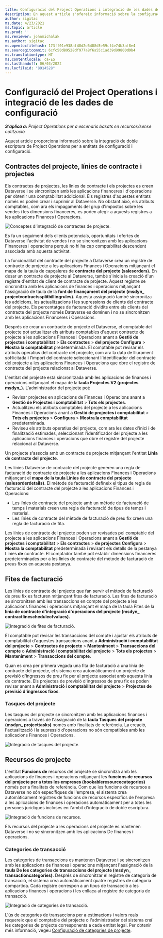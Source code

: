 ```yaml
---
title: Configuració del Project Operations i integració de les dades de configuració
description: En aquest article s'ofereix informació sobre la configuració i la configuració d'assignacions de doble escriptura d'operacions del projecte.
author: sigitac
ms.date: 4/23/2021
ms.topic: article
ms.prod: ''
ms.reviewer: johnmichalak
ms.author: sigitac
ms.openlocfilehash: 173ff01e938af48d2d6488d5e59cf4e74b3af8e4
ms.sourcegitcommit: 6cfc50d89528df977a8f6a55c1ad39d99800d9b4
ms.translationtype: HT
ms.contentlocale: ca-ES
ms.lasthandoff: 06/03/2022
ms.locfileid: "8914528"
---
```

# <a name="project-operations-setup-and-configuration-data-integration"></a>Configuració del Project Operations i integració de les dades de configuració

_**S'aplica a:** Project Operations per a escenaris basats en recursos/sense cotització_

Aquest article proporciona informació sobre la integració de doble escriptura de Project Operations per a entitats de configuració i configuració.

## <a name="project-contracts-contract-lines-and-projects"></a>Contractes del projecte, línies de contracte i projectes

Els contractes de projectes, les línies de contracte i els projectes es creen Dataverse i se sincronitzen amb les aplicacions financeres i d'operacions per obtenir una comptabilitat addicional. Els registres d'aquestes entitats només es poden crear i suprimir al Dataverse. No obstant això, els atributs comptables, com ara els impagaments del grup d'impostos sobre les vendes i les dimensions financeres, es poden afegir a aquests registres a les aplicacions Finances i Operacions.

  ![Conceptes d'integració de contractes de projecte.](./media/1ProjectContract.jpg)

Es fa un seguiment dels clients potencials, oportunitats i ofertes de Dataverse l'activitat de vendes i no se sincronitzen amb les aplicacions Financeres i operacions perquè no hi ha cap comptabilitat descendent associada amb aquesta activitat.

La funcionalitat del contracte del projecte a Dataverse crea un registre de contracte de projecte a les aplicacions Finances i Operacions mitjançant el mapa de la taula de capçaleres de **contracte del projecte (salesorders).** En desar un contracte de projecte al Dataverse, també s'inicia la creació d'un registre d'entitat de client de contracte de projecte. Aquest registre se sincronitza amb les aplicacions de finances i operacions mitjançant l'assignació de taula de la **font de finançament del projecte (msdyn\_ projectcontractssplitbillingrules).** Aquesta assignació també sincronitza les addicions, les actualitzacions i les supressions de clients del contracte del projecte. Els percentatges de facturació dividits entre els clients del contracte del projecte només Dataverse es dominen i no se sincronitzen amb les aplicacions Financeres i Operacions.

Després de crear un contracte de projecte el Dataverse, el comptable del projecte pot actualitzar els atributs comptables d'aquest contracte de projecte a les aplicacions Finances i Operacions anant a **Gestió de projectes i comptabilitat** > **Els contractes** > **del projecte Configura** > **Mostra la comptabilitat** predeterminada. El comptable pot revisar els atributs operatius del contracte del projecte, com ara la data de lliurament sol·licitada i l'import del contracte seleccionant l'identificador del contracte del projecte a les aplicacions Finances i Operacions que obre el registre de contracte del projecte relacionat al Dataverse.

L'entitat del projecte està sincronitzada amb les aplicacions de finances i operacions mitjançant el mapa de la **taula Projectes V2 (projectes msdyn\_).** L'administrador del projecte pot:

  - Revisar projectes en aplicacions de Finances i Operacions anant a **Gestió de Projectes i comptabilitat** > **Tots els projectes**. 
  - Actualitzeu els atributs comptables del projecte a les aplicacions Finances i Operacions anant a **Gestió de projectes i comptabilitat** > **Tots els projectes** > **Configura** > **Mostra la comptabilitat** predeterminada.  
  - Reviseu els atributs operatius del projecte, com ara les dates d'inici i de finalització estimades, seleccionant l'identificador del projecte a les aplicacions finances i operacions que obre el registre del projecte relacionat al Dataverse.

Un projecte s'associa amb un contracte de projecte mitjançant l'entitat **Línia de contracte del projecte**.

Les línies Dataverse de contracte del projecte generen una regla de facturació de contracte de projecte a les aplicacions Finances i Operacions mitjançant el **mapa de la taula Línies de contracte del projecte (salesorderdetails).** El mètode de facturació defineix el tipus de regla de facturació del contracte del projecte a les aplicacions Finances i Operacions:

  - Les línies de contracte del projecte amb un mètode de facturació de temps i materials creen una regla de facturació de tipus de temps i material.
  - Les línies de contracte del mètode de facturació de preu fix creen una regla de facturació de fita.

Les línies de contracte del projecte poden ser revisades pel comptable del projecte a les aplicacions Finances i Operacions anant a **Gestió de projectes i comptabilitat** > **Els contractes** > **de projectes Configura** > **Mostra la comptabilitat** predeterminada i revisant els detalls de la pestanya Línies **de** contracte. El comptador també pot establir dimensions financeres predeterminades per a les línies de contracte del mètode de facturació de preus fixos en aquesta pestanya.

## <a name="billing-milestones"></a>Fites de facturació

Les línies de contracte del projecte que fan servir el mètode de facturació de preu fix es facturen mitjançant fites de facturació. Les fites de facturació se sincronitzen amb les transaccions en compte del projecte a les aplicacions finances i operacions mitjançant el mapa de la taula Fites de la **línia de contracte d'integració d'operacions del projecte (msdyn\_ contractlinescheduleofvalues).**

  ![Integració de fites de facturació.](./media/2Milestones.jpg)

El comptable pot revisar les transaccions del compte i ajustar els atributs de comptabilitat d'aquestes transaccions anant a **Administració i comptabilitat del projecte** > **Contractes de projecte** > **Manteniment** > **Transaccions del compte** o **Administració i comptabilitat del projecte** > **Tots els projectes** > **Manteniment** > **Transaccions del compte**.

Quan es crea per primera vegada una fita de facturació a una línia de contracte del projecte, el sistema crea automàticament un projecte de previsió d'ingressos de preu fix per al projecte associat amb aquesta línia de contracte. Els projectes de previsió d'ingressos de preu fix es poden revisar anant a **Administració i comptabilitat del projecte** > **Projectes de previsió d'ingressos fixos**.

### <a name="project-tasks"></a>Tasques del projecte

Les tasques del projecte se sincronitzen amb les aplicacions finances i operacions a través de l'assignació de la **taula Tasques del projecte (msdyn\_ projecttasks)** només amb finalitats de referència. La creació, l'actualització i la supressió d'operacions no són compatibles amb les aplicacions Finances i Operacions.

  ![Integració de tasques del projecte.](./media/3Tasks.jpg)

## <a name="project-resources"></a>Recursos de projecte

L'entitat **Funcions de** recursos del projecte se sincronitza amb les aplicacions de finances i operacions mitjançant les **funcions de recursos del projecte per a totes les empreses (bookableresourcecategories)** només per a finalitats de referència. Com que les funcions de recursos a Dataverse no són específiques de l'empresa, el sistema crea automàticament registres de funcions de recursos específics de l'empresa a les aplicacions de finances i operacions automàticament per a totes les persones jurídiques incloses en l'àmbit d'integració de doble escriptura.

![Integració de funcions de recursos.](./media/5Resources.jpg)

Els recursos del projecte a les operacions del projecte es mantenen Dataverse i no se sincronitzen amb les aplicacions De finances i operacions.

### <a name="transaction-categories"></a>Categories de transacció

Les categories de transaccions es mantenen Dataverse i se sincronitzen amb les aplicacions de finances i operacions mitjançant l'assignació de la **taula De les categories de transaccions del projecte (msdyn\_ transactioncategories).** Després de sincronitzar el registre de categoria de transacció, el sistema crea automàticament quatre registres de categoria compartida. Cada registre correspon a un tipus de transacció a les aplicacions finances i operacions i les enllaça al registre de categoria de transacció.

![Integració de categories de transacció.](./media/4TransactionCategories.jpg)

L'ús de categories de transaccions per a estimacions i valors reals requereix que el comptable del projecte o l'administrador del sistema creï les categories de projecte corresponents a cada entitat legal. Per obtenir més informació, vegeu [Configuració de categories de projecte](../project-accounting/configure-project-categories.md).
